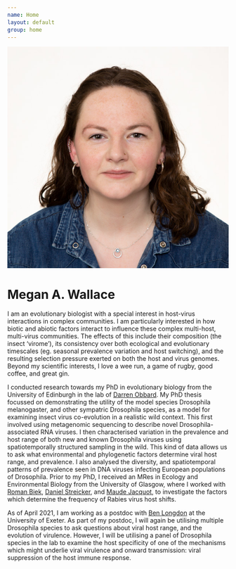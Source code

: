 ```yaml
---
name: Home
layout: default
group: home
---
```


<img src="/static/img/_us-pp-visa-green,-indian-visa.jpg" class="img-responsive center-block" alt=""/>

<h1 class="text-center">Megan A. Wallace</h1>

<p class="lead text-justify">
I am an evolutionary biologist with a special interest in host-virus interactions in complex communities. I am particularly interested in how biotic and abiotic factors interact to influence these complex multi-host, multi-virus communities. The effects of this include their composition (the insect ‘virome’), its consistency over both ecological and evolutionary timescales (eg. seasonal prevalence variation and host switching), and the resulting selection pressure exerted on both the host and virus genomes. Beyond my scientific interests, I love a wee run, a game of rugby, good coffee, and great gin. 
  
I conducted research towards my PhD in evolutionary biology from the University of Edinburgh in the lab of [Darren Obbard](https://obbard.bio.ed.ac.uk/index.html). My PhD thesis focussed on demonstrating the utility of the model species Drosophila melanogaster, and other sympatric Drosophila species, as a model for examining insect virus co-evolution in a realistic wild context. This first involved using metagenomic sequencing to describe novel Drosophila-associated RNA viruses. I then characterised variation in the prevalence and host range of both new and known Drosophila viruses using spatiotemporally structured sampling in the wild. This kind of data allows us to ask what environmental and phylogenetic factors determine viral host range, and prevalence. I also analysed the diversity, and spatiotemporal patterns of prevalence seen in DNA viruses infecting European populations of Drosophila. Prior to my PhD, I received an MRes in Ecology and Environmental Biology from the University of Glasgow, where I worked with [Roman Biek](https://www.gla.ac.uk/researchinstitutes/bahcm/staff/romanbiek/), [Daniel Streicker](https://streickerlab.com/), and [Maude Jacquot](https://spell.ulb.be/person/maude-jacquot/), to investigate the factors which determine the frequency of Rabies virus host shifts. 

As of April 2021, I am working as a postdoc with [Ben Longdon](https://benlongdon.com/) at the University of Exeter. As part of my postdoc, I will again be utilising multiple Drosophila species to ask questions about viral host range, and the evolution of virulence. However, I will be utilising a panel of Drosophila species in the lab to examine the host specificity of one of the mechanisms which might underlie viral virulence and onward transmission: viral suppression of the host immune response.
</p>
